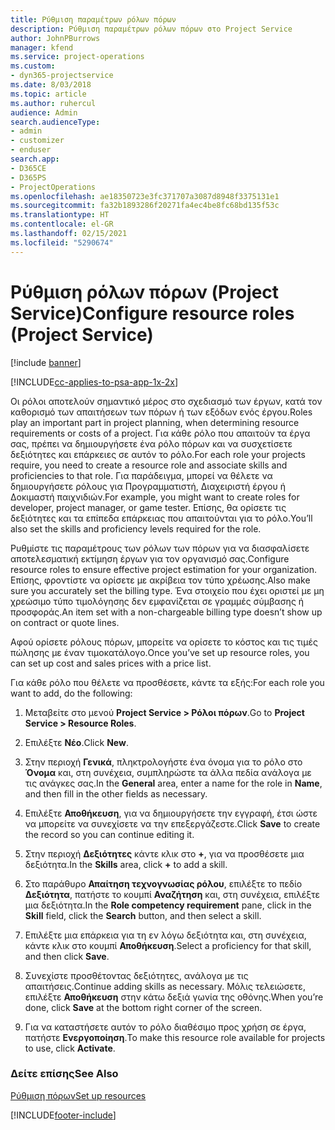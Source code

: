 ```yaml
---
title: Ρύθμιση παραμέτρων ρόλων πόρων
description: Ρύθμιση παραμέτρων ρόλων πόρων στο Project Service
author: JohnPBurrows
manager: kfend
ms.service: project-operations
ms.custom:
- dyn365-projectservice
ms.date: 8/03/2018
ms.topic: article
ms.author: ruhercul
audience: Admin
search.audienceType:
- admin
- customizer
- enduser
search.app:
- D365CE
- D365PS
- ProjectOperations
ms.openlocfilehash: ae18350723e3fc371707a3087d8948f3375131e1
ms.sourcegitcommit: fa32b1893286f20271fa4ec4be8fc68bd135f53c
ms.translationtype: HT
ms.contentlocale: el-GR
ms.lasthandoff: 02/15/2021
ms.locfileid: "5290674"
---
```

# <a name="configure-resource-roles-project-service"></a><span data-ttu-id="23cb9-103">Ρύθμιση ρόλων πόρων (Project Service)</span><span class="sxs-lookup"><span data-stu-id="23cb9-103">Configure resource roles (Project Service)</span></span>

[!include [banner](../includes/psa-now-project-operations.md)]

[!INCLUDE[cc-applies-to-psa-app-1x-2x](../includes/cc-applies-to-psa-app-1x-2x.md)]

<span data-ttu-id="23cb9-104">Οι ρόλοι αποτελούν σημαντικό μέρος στο σχεδιασμό των έργων, κατά τον καθορισμό των απαιτήσεων των πόρων ή των εξόδων ενός έργου.</span><span class="sxs-lookup"><span data-stu-id="23cb9-104">Roles play an important part in project planning, when determining resource requirements or costs of a project.</span></span> <span data-ttu-id="23cb9-105">Για κάθε ρόλο που απαιτούν τα έργα σας, πρέπει να δημιουργήσετε ένα ρόλο πόρων και να συσχετίσετε δεξιότητες και επάρκειες σε αυτόν το ρόλο.</span><span class="sxs-lookup"><span data-stu-id="23cb9-105">For each role your projects require, you need to create a resource role and associate skills and proficiencies to that role.</span></span> <span data-ttu-id="23cb9-106">Για παράδειγμα, μπορεί να θέλετε να δημιουργήσετε ρόλους για Προγραμματιστή, Διαχειριστή έργου ή Δοκιμαστή παιχνιδιών.</span><span class="sxs-lookup"><span data-stu-id="23cb9-106">For example, you might want to create roles for developer, project manager, or game tester.</span></span> <span data-ttu-id="23cb9-107">Επίσης, θα ορίσετε τις δεξιότητες και τα επίπεδα επάρκειας που απαιτούνται για το ρόλο.</span><span class="sxs-lookup"><span data-stu-id="23cb9-107">You’ll also set the skills and proficiency levels required for the role.</span></span>  
  
 <span data-ttu-id="23cb9-108">Ρυθμίστε τις παραμέτρους των ρόλων των πόρων για να διασφαλίσετε αποτελεσματική εκτίμηση έργων για τον οργανισμό σας.</span><span class="sxs-lookup"><span data-stu-id="23cb9-108">Configure resource roles to ensure effective project estimation for your organization.</span></span>  <span data-ttu-id="23cb9-109">Επίσης, φροντίστε να ορίσετε με ακρίβεια τον τύπο χρέωσης.</span><span class="sxs-lookup"><span data-stu-id="23cb9-109">Also make sure you accurately set the billing type.</span></span> <span data-ttu-id="23cb9-110">Ένα στοιχείο που έχει οριστεί με μη χρεώσιμο τύπο τιμολόγησης δεν εμφανίζεται σε γραμμές σύμβασης ή προσφοράς.</span><span class="sxs-lookup"><span data-stu-id="23cb9-110">An item set with a non-chargeable billing type doesn’t show up on contract or quote lines.</span></span>  
  
 <span data-ttu-id="23cb9-111">Αφού ορίσετε ρόλους πόρων, μπορείτε να ορίσετε το κόστος και τις τιμές πώλησης με έναν τιμοκατάλογο.</span><span class="sxs-lookup"><span data-stu-id="23cb9-111">Once you’ve set up resource roles, you can set up cost and sales prices with a price list.</span></span>  
  
 <span data-ttu-id="23cb9-112">Για κάθε ρόλο που θέλετε να προσθέσετε, κάντε τα εξής:</span><span class="sxs-lookup"><span data-stu-id="23cb9-112">For each role you want to add, do the following:</span></span>  
  
1.  <span data-ttu-id="23cb9-113">Μεταβείτε στο μενού **Project Service > Ρόλοι πόρων**.</span><span class="sxs-lookup"><span data-stu-id="23cb9-113">Go to **Project Service > Resource Roles**.</span></span>  
  
2.  <span data-ttu-id="23cb9-114">Επιλέξτε **Νέο**.</span><span class="sxs-lookup"><span data-stu-id="23cb9-114">Click **New**.</span></span>  
  
3.  <span data-ttu-id="23cb9-115">Στην περιοχή **Γενικά**, πληκτρολογήστε ένα όνομα για το ρόλο στο **Όνομα** και, στη συνέχεια, συμπληρώστε τα άλλα πεδία ανάλογα με τις ανάγκες σας.</span><span class="sxs-lookup"><span data-stu-id="23cb9-115">In the **General** area, enter a name for the role in **Name**, and then fill in the other fields as necessary.</span></span>  
  
4.  <span data-ttu-id="23cb9-116">Επιλέξτε **Αποθήκευση**, για να δημιουργήσετε την εγγραφή, έτσι ώστε να μπορείτε να συνεχίσετε να την επεξεργάζεστε.</span><span class="sxs-lookup"><span data-stu-id="23cb9-116">Click **Save** to create the record so you can continue editing it.</span></span>  
  
5.  <span data-ttu-id="23cb9-117">Στην περιοχή **Δεξιότητες** κάντε κλικ στο **+**, για να προσθέσετε μια δεξιότητα.</span><span class="sxs-lookup"><span data-stu-id="23cb9-117">In the **Skills** area, click **+** to add a skill.</span></span>  
  
6.  <span data-ttu-id="23cb9-118">Στο παράθυρο **Απαίτηση τεχνογνωσίας ρόλου**, επιλέξτε το πεδίο **Δεξιότητα**, πατήστε το κουμπί **Αναζήτηση** και, στη συνέχεια, επιλέξτε μια δεξιότητα.</span><span class="sxs-lookup"><span data-stu-id="23cb9-118">In the **Role competency requirement** pane, click in the **Skill** field, click the **Search** button, and then select a skill.</span></span>  
  
7.  <span data-ttu-id="23cb9-119">Επιλέξτε μια επάρκεια για τη εν λόγω δεξιότητα και, στη συνέχεια, κάντε κλικ στο κουμπί **Αποθήκευση**.</span><span class="sxs-lookup"><span data-stu-id="23cb9-119">Select a proficiency for that skill, and then click **Save**.</span></span>  
  
8.  <span data-ttu-id="23cb9-120">Συνεχίστε προσθέτοντας δεξιότητες, ανάλογα με τις απαιτήσεις.</span><span class="sxs-lookup"><span data-stu-id="23cb9-120">Continue adding skills as necessary.</span></span> <span data-ttu-id="23cb9-121">Μόλις τελειώσετε, επιλέξτε **Αποθήκευση** στην κάτω δεξιά γωνία της οθόνης.</span><span class="sxs-lookup"><span data-stu-id="23cb9-121">When you’re done, click **Save** at the bottom right corner of the screen.</span></span>  
  
9. <span data-ttu-id="23cb9-122">Για να καταστήσετε αυτόν το ρόλο διαθέσιμο προς χρήση σε έργα, πατήστε **Ενεργοποίηση**.</span><span class="sxs-lookup"><span data-stu-id="23cb9-122">To make this resource role available for projects to use, click **Activate**.</span></span>  
  
### <a name="see-also"></a><span data-ttu-id="23cb9-123">Δείτε επίσης</span><span class="sxs-lookup"><span data-stu-id="23cb9-123">See Also</span></span>  
 [<span data-ttu-id="23cb9-124">Ρύθμιση πόρων</span><span class="sxs-lookup"><span data-stu-id="23cb9-124">Set up resources</span></span>](../psa/set-up-resources.md)


[!INCLUDE[footer-include](../includes/footer-banner.md)]